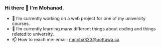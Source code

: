 ### Hi there 👋 I'm Mohanad.

<!--
**MohanadAhmed123/MohanadAhmed123** is a ✨ _special_ ✨ repository because its `README.md` (this file) appears on your GitHub profile.

Here are some ideas to get you started:

- 🔭 I’m currently working on ...
- 🌱 I’m currently learning ...
- 👯 I’m looking to collaborate on ...
- 🤔 I’m looking for help with ...
- 💬 Ask me about ...
- 📫 How to reach me: ...
- 😄 Pronouns: ...
- ⚡ Fun fact: ...
-->

- 🔭 I’m currently working on a web project for one of my university courses.
- 🌱 I’m currently learning many different things about coding and things related to university. 
- 📫 How to reach me: email: mmoha323@uottawa.ca 
